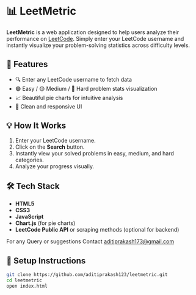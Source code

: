 # 📊 LeetMetric

**LeetMetric** is a web application designed to help users analyze their performance on [LeetCode](https://leetcode.com). Simply enter your LeetCode username and instantly visualize your problem-solving statistics across difficulty levels.



## 🚀 Features

- 🔍 Enter any LeetCode username to fetch data
- 🟢 Easy / 🟡 Medium / 🔴 Hard problem stats visualization
- 📈 Beautiful pie charts for intuitive analysis
- 🎨 Clean and responsive UI

## 💡 How It Works

1. Enter your LeetCode username.
2. Click on the **Search** button.
3. Instantly view your solved problems in easy, medium, and hard categories.
4. Analyze your progress visually.

## 🛠️ Tech Stack

- **HTML5**
- **CSS3**
- **JavaScript**
- **Chart.js** (for pie charts)
- **LeetCode Public API** or scraping methods (optional for backend)

For any Query or suggestions Contact aditiprakash173@gmail.com
## 🔧 Setup Instructions

```bash
git clone https://github.com/aditiprakash123/leetmetric.git
cd leetmetric
open index.html


